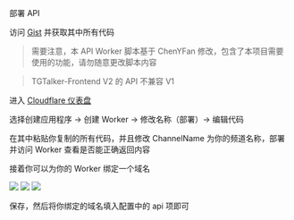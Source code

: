 部署 API

访问 [Gist][1] 并获取其中所有代码

> 需要注意，本 API Worker 脚本基于 ChenYFan 修改，包含了本项目需要使用的功能，请勿随意更改脚本内容

> TGTalker-Frontend V2 的 API 不兼容 V1

进入 [Cloudflare 仪表盘][2]

选择创建应用程序 -> 创建 Worker -> 修改名称（部署）-> 编辑代码

在其中粘贴你复制的所有代码，并且修改 ChannelName 为你的频道名称，部署并访问 Worker 查看是否能正确返回内容

接着你可以为你的 Worker 绑定一个域名

![](https://cdn.jsdelivr.net/gh/kmfx/tuchuang@main/img/202505042340004.png)
![](https://cdn.jsdelivr.net/gh/kmfx/tuchuang@main/img/202505042340138.png)
![](https://cdn.jsdelivr.net/gh/kmfx/tuchuang@main/img/202505042340963.png)

保存，然后将你绑定的域名填入配置中的 api 项即可

[1]: https://gist.github.com/FloatSheep/55db67d9e8148149ebbcb0f9f6b0d901
[2]: https://dash.cloudflare.com